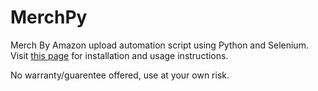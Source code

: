 # MerchPy
Merch By Amazon upload automation script using Python and Selenium.
Visit [this page](https://affiliatecoaches.com/merchpy-merch-by-amazon-automation-script/) for installation and usage instructions.

No warranty/guarentee offered, use at your own risk. 
